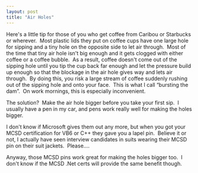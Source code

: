 ```yaml
---
layout: post
title: "Air Holes"
---
```


<p>Here's a little tip for those of you who get coffee from Caribou or Starbucks or wherever.&nbsp; Most plastic lids they put on coffee cups have one large hole for sipping and a tiny hole on the opposite side to let air through.&nbsp; Most of the time that tiny air hole isn't big enough and it gets clogged with either coffee or a coffee bubble.&nbsp; As a result, coffee doesn't come out of the sipping hole until you tip the cup back far enough and let the pressure build up enough so that the blockage in the air hole gives way and lets&nbsp;air through.&nbsp; By doing this, you risk a large stream of coffee suddenly rushing out of the sipping hole and onto your face.&nbsp; This is what I call &#8220;bursting the dam&#8221;.&nbsp; On work mornings, this is especially inconvenient.</p>
<p>The solution?&nbsp; Make the air hole bigger before you take your first sip.&nbsp; I usually have a pen in my car, and pens work really well for making the holes bigger.&nbsp; </p>
<p>I don't know if Microsoft gives them out any more, but when you got your MCSD certification for VB6 or C++ they gave you a lapel pin.&nbsp; Believe it or not, I actually have seen interview candidates in suits wearing their MCSD pin on their suit jackets.&nbsp; Please....&nbsp;&nbsp;&nbsp; </p>
<p>Anyway, those MCSD pins work great for making the holes bigger too.&nbsp; I don't know if the MCSD .Net certs will provide the same benefit though.</p>
 
